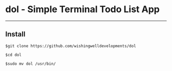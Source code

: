 # dol - Simple Terminal Todo List App
-------------------------------------
## Install

`$git clone https://github.com/wishingwelldevelopments/dol`

`$cd dol`

`$sudo mv dol /usr/bin/`
